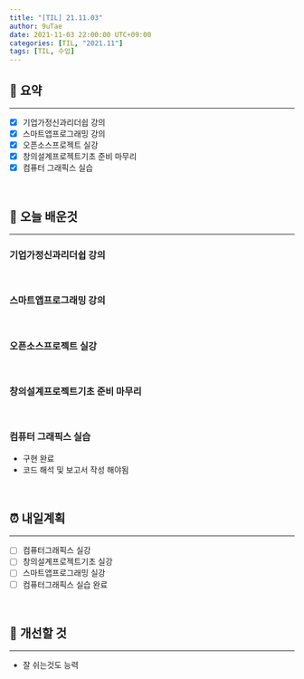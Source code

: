 ```yaml
---
title: "[TIL] 21.11.03"
author: 9uTae
date: 2021-11-03 22:00:00 UTC+09:00
categories: [TIL, "2021.11"]
tags: [TIL, 수업]
---
```


## 🏁 요약

---

- [x] 기업가정신과리더쉽 강의
- [x] 스마트앱프로그래밍 강의
- [x] 오픈소스프로젝트 실강
- [x] 창의설계프로젝트기초 준비 마무리
- [x] 컴퓨터 그래픽스 실습

<br>

## 📑 오늘 배운것

---

### 기업가정신과리더쉽 강의

<br>

### 스마트앱프로그래밍 강의

<br>

### 오픈소스프로젝트 실강

<br>

### 창의설계프로젝트기초 준비 마무리

<br>

### 컴퓨터 그래픽스 실습

- 구현 완료
- 코드 해석 및 보고서 작성 해야됨

<br>

## ⏰ 내일계획

---

- [ ] 컴퓨터그래픽스 실강
- [ ] 창의설계프로젝트기초 실강
- [ ] 스마트앱프로그래밍 실강
- [ ] 컴퓨터그래픽스 실습 완료

<br>

## 🧷 개선할 것

---

- 잘 쉬는것도 능력

<br>
